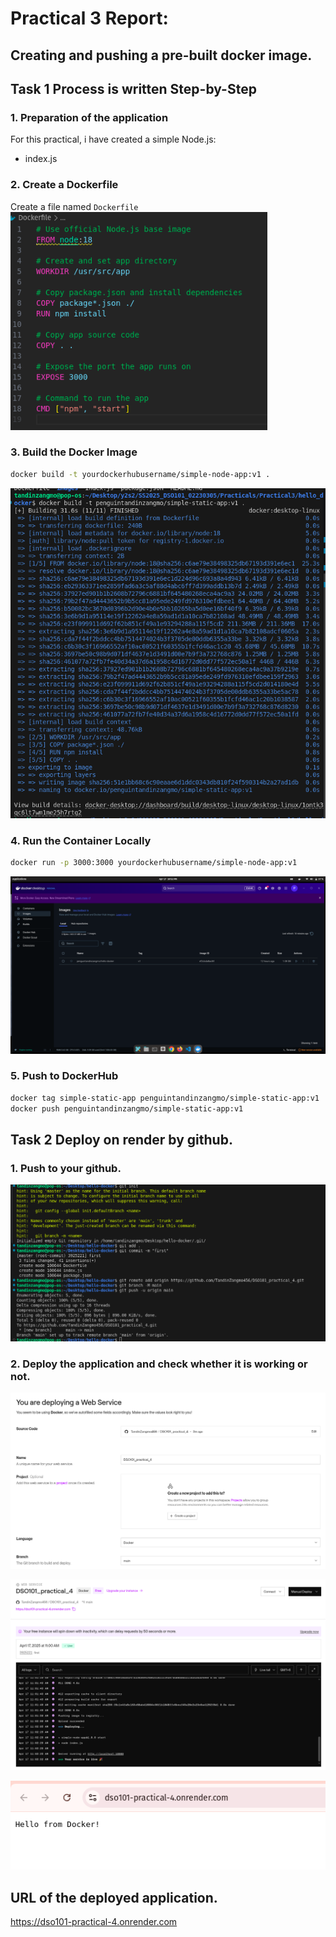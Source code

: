 # Practical 3 Report: 
## Creating and pushing a pre-built docker image.

## Task 1 Process is written Step-by-Step 

### 1. Preparation of the application
For this practical, i have created a simple  Node.js:
- index.js

### 2. Create a Dockerfile

Create a file named `Dockerfile` 
![alt text](images/1.png)

### 3. Build the Docker Image

```sh
docker build -t yourdockerhubusername/simple-node-app:v1 .
```
![alt text](images/2.png)

### 4. Run the Container Locally

```sh
docker run -p 3000:3000 yourdockerhubusername/simple-node-app:v1
```
![alt text](images/3.png)

### 5. Push to DockerHub

```sh
docker tag simple-static-app penguintandinzangmo/simple-static-app:v1
docker push penguintandinzangmo/simple-static-app:v1
```

## Task 2 Deploy on render by github.

### 1. Push to your github.
![alt text](images/7.png)


### 2. Deploy the application and check whether it is working or not.

![alt text](images/4.png)

![alt text](images/5.png)

![alt text](images/6.png)

## URL of the deployed application.

https://dso101-practical-4.onrender.com